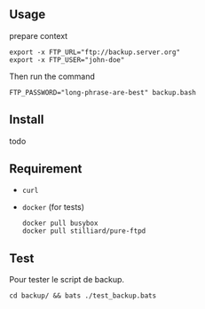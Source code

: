 ## Usage

prepare context

    export -x FTP_URL="ftp://backup.server.org"
    export -x FTP_USER="john-doe"

  Then run the command

    FTP_PASSWORD="long-phrase-are-best" backup.bash


## Install

  todo

## Requirement

* `curl`
* `docker` (for tests)

      docker pull busybox
      docker pull stilliard/pure-ftpd

## Test

Pour tester le script de backup.

    cd backup/ && bats ./test_backup.bats
